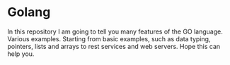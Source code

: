 # Golang
In this repository I am going to tell you many features of the GO language. Various examples. Starting from basic examples, such as data typing, pointers, lists and arrays to rest services and web servers. Hope this can help you.
